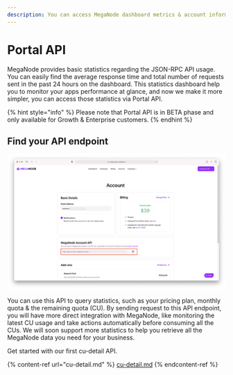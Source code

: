 ```yaml
---
description: You can access MegaNode dashboard metrics & account information via Portal API
---
```


# Portal API

MegaNode provides basic statistics regarding the JSON-RPC API usage. You can easily find the average response time and total number of requests sent in the past 24 hours on the dashboard. This statistics dashboard help you to monitor your apps performance at glance, and now we make it more simpler, you can access those statistics via Portal API.

{% hint style="info" %}
Please note that Portal API is in BETA phase and only available for Growth & Enterprise customers.
{% endhint %}

## Find your API endpoint

![Find your API endpoint in Account page](<../../../.gitbook/assets/Screen Shot 2022-07-21 at 21.52.09 (1).png>)

You can use this API to query statistics, such as your pricing plan, monthly quota & the remaining quota (CU). By sending request to this API endpoint, you will have more direct integration with MegaNode, like monitoring the latest CU usage and take actions automatically before consuming all the CUs. We will soon support more statistics to help you retrieve all the MegaNode data you need for your business.

Get started with our first cu-detail API.

{% content-ref url="cu-detail.md" %}
[cu-detail.md](cu-detail.md)
{% endcontent-ref %}
